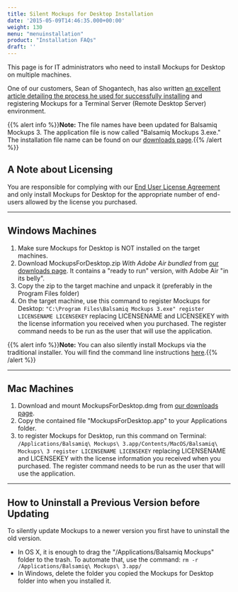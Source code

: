 ```yaml
---
title: Silent Mockups for Desktop Installation
date: '2015-05-09T14:46:35.000+00:00'
weight: 130
menu: "menuinstallation"
product: "Installation FAQs"
draft: ''
---
```

This page is for IT administrators who need to install Mockups for Desktop on multiple machines.

One of our customers, Sean of Shogantech, has also written [an excellent article detailing the process he used for successfully installing](http://www.shogan.co.uk/?p=641) and registering Mockups for a Terminal Server (Remote Desktop Server) environment.

{{% alert info %}}**Note:** The file names have been updated for Balsamiq Mockups 3\. The application file is now called "Balsamiq Mockups 3.exe." The installation file name can be found on our [downloads page](https://balsamiq.com/download).{{% /alert %}}

## A Note about Licensing

You are responsible for complying with our [End User License Agreement](https://balsamiq.com/eulas) and only install Mockups for Desktop for the appropriate number of end-users allowed by the license you purchased.

* * *

## Windows Machines

1.  Make sure Mockups for Desktop is NOT installed on the target machines.
2.  Download MockupsForDesktop.zip *With Adobe Air bundled* from [our downloads page](https://balsamiq.com/download). It contains a "ready to run" version, with Adobe Air "in its belly".
3.  Copy the zip to the target machine and unpack it (preferably in the Program Files folder)
4.  On the target machine, use this command to register Mockups for Desktop:
    `"C:\Program Files\Balsamiq Mockups 3.exe" register LICENSENAME LICENSEKEY`
    replacing LICENSENAME and LICENSEKEY with the license information you received when you purchased. The register command needs to be run as the user that will use the application.

{{% alert info %}}**Note:** You can also silently install Mockups via the traditional installer. You will find the command line instructions [here](/installation/commandline/).{{% /alert %}}

* * *

## Mac Machines

1.  Download and mount MockupsForDesktop.dmg from [our downloads page](https://balsamiq.com/download).
2.  Copy the contained file "MockupsForDesktop.app" to your Applications folder.
3.  to register Mockups for Desktop, run this command on Terminal:
    `/Applications/Balsamiq\ Mockups\ 3.app/Contents/MacOS/Balsamiq\ Mockups\ 3 register LICENSENAME LICENSEKEY`
    replacing LICENSENAME and LICENSEKEY with the license information you received when you purchased. The register command needs to be run as the user that will use the application.

* * *

## How to Uninstall a Previous Version before Updating

To silently update Mockups to a newer version you first have to uninstall the old version.

*   In OS X, it is enough to drag the "/Applications/Balsamiq Mockups" folder to the trash. To automate that, use the command:
    `rm -r /Applications/Balsamiq\ Mockups\ 3.app/`
*   In Windows, delete the folder you copied the Mockups for Desktop folder into when you installed it.
